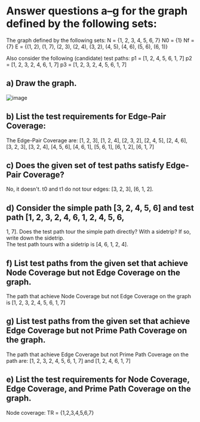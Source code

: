 # Answer questions a–g for the graph defined by the following sets:

The graph defined by the following sets:
N = {1, 2, 3, 4, 5, 6, 7}
N0 = {1}
Nf = {7}
E = {(1, 2), (1, 7), (2, 3), (2, 4), (3, 2), (4, 5), (4, 6), (5, 6), (6, 1)}

Also consider the following (candidate) test paths:
p1 = [1, 2, 4, 5, 6, 1, 7]
p2 = [1, 2, 3, 2, 4, 6, 1, 7]
p3 = [1, 2, 3, 2, 4, 5, 6, 1, 7]

## a) Draw the graph.<br>
![image](https://user-images.githubusercontent.com/74814233/121512294-c26c5100-ca13-11eb-81ef-2a0fec1954c2.png)

## b) List the test requirements for Edge-Pair Coverage:<br>
The Edge-Pair Coverage are: [1, 2, 3], [1, 2, 4], [2, 3, 2], [2, 4, 5], [2, 4, 6], [3, 2, 3], [3, 2, 4], [4, 5, 6], [4, 6, 1], [5, 6, 1], [6, 1, 2], [6, 1, 7]

## c) Does the given set of test paths satisfy Edge-Pair Coverage?<br>
No, it doesn't. 
t0 and t1 do not tour edges: [3, 2, 3], [6, 1, 2].

## d) Consider the simple path [3, 2, 4, 5, 6] and test path [1, 2, 3, 2, 4, 6, 1, 2, 4, 5, 6,
1, 7]. Does the test path tour the simple path directly? With a sidetrip? If so, write
down the sidetrip.<br>
The test path tours with a sidetrip is [4, 6, 1, 2, 4].

## f) List test paths from the given set that achieve Node Coverage but not Edge Coverage on the graph.<br>
The path that achieve Node Coverage but not Edge Coverage on the graph is [1, 2, 3, 2, 4, 5, 6, 1, 7]

## g) List test paths from the given set that achieve Edge Coverage but not Prime Path Coverage on the graph.<br>
The path that achieve Edge Coverage but not Prime Path Coverage on the path are: [1, 2, 3, 2, 4, 5, 6, 1, 7] and [1, 2, 4, 6, 1, 7]

## e) List the test requirements for Node Coverage, Edge Coverage, and Prime Path Coverage on the graph.<br>
Node coverage: TR = {1,2,3,4,5,6,7}
```
